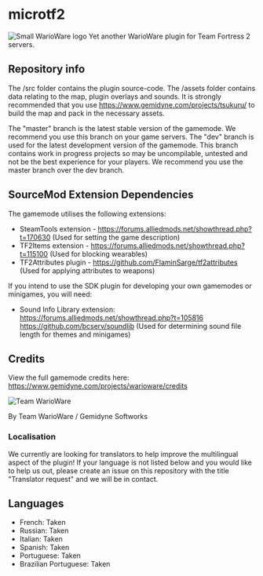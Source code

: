 # microtf2

![Small WarioWare logo](https://cdn.jsdelivr.net/gh/gemidyne/microtf2@master/assets/square-logo-200x200.png)
Yet another WarioWare plugin for Team Fortress 2 servers.

## Repository info

The /src folder contains the plugin source-code. 
The /assets folder contains data relating to the map, plugin overlays and sounds. It is strongly recommended that you use https://www.gemidyne.com/projects/tsukuru/ to build the map and pack in the necessary assets.

The "master" branch is the latest stable version of the gamemode. We recommend you use this branch on your game servers.
The "dev" branch is used for the latest development version of the gamemode. This branch contains work in progress projects so may be uncompilable, untested and not be the best experience for your players. We recommend you use the master branch over the dev branch.

## SourceMod Extension Dependencies

The gamemode utilises the following extensions:

- SteamTools extension - https://forums.alliedmods.net/showthread.php?t=170630 (Used for setting the game description)
- TF2Items extension - https://forums.alliedmods.net/showthread.php?t=115100 (Used for blocking wearables)
- TF2Attributes plugin - https://github.com/FlaminSarge/tf2attributes (Used for applying attributes to weapons)

If you intend to use the SDK plugin for developing your own gamemodes or minigames, you will need:

- Sound Info Library extension: https://forums.alliedmods.net/showthread.php?t=105816   https://github.com/bcserv/soundlib (Used for determining sound file length for themes and minigames)

## Credits

View the full gamemode credits here: https://www.gemidyne.com/projects/warioware/credits

![Team WarioWare](https://cdn.jsdelivr.net/gh/gemidyne/microtf2@master/assets/team_warioware.png)

By Team WarioWare / Gemidyne Softworks

### Localisation

We currently are looking for translators to help improve the multilingual aspect of the plugin! If your language is not listed below and you would like to help us out, please create an issue on this repository with the title "Translator request" and we will be in contact.

## Languages

- French: Taken
- Russian: Taken
- Italian: Taken
- Spanish: Taken
- Portuguese: Taken
- Brazilian Portuguese: Taken
